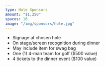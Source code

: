 ```yaml
---
type: Hole Sponsors
amount: "$1,250"
spaces: 16
image: "/img/sponsors/hole.jpg"
---
```


* Signage at chosen hole
* On stage/screen recognition during dinner
* May include item for swag bag
* One (1) 4-man team for golf ($500 value)
* 4 tickets to the dinner event ($100 value)
